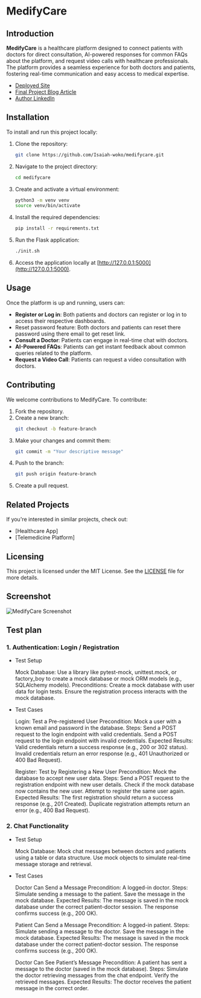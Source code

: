 
# MedifyCare

## Introduction

**MedifyCare** is a healthcare platform designed to connect patients with doctors for direct consultation, AI-powered responses for common FAQs about the platform, and request video calls with healthcare professionals. The platform provides a seamless experience for both doctors and patients, fostering real-time communication and easy access to medical expertise.

- [Deployed Site](https://medifycare.onrender.com) 
- [Final Project Blog Article](https://medium.com/@wokoisaiah68/building-medifycare-a-journey-of-bringing-doctors-and-patients-closer-ce7998033168) 
- [Author LinkedIn](http://www.linkedin.com/in/isaiah-woko-513426256)

## Installation

To install and run this project locally:

1. Clone the repository:
   ```bash
   git clone https://github.com/Isaiah-woko/medifycare.git
   ```

2. Navigate to the project directory:
   ```bash
   cd medifycare
   ```

3. Create and activate a virtual environment:
   ```bash
   python3 -m venv venv
   source venv/bin/activate 
   ```

4. Install the required dependencies:
   ```bash
   pip install -r requirements.txt
   ```


6. Run the Flask application:
   ```bash
   ./init.sh
   ```

7. Access the application locally at [http://127.0.0.1:5000](http://127.0.0.1:5000).

## Usage

Once the platform is up and running, users can:

- **Register or Log in**: Both patients and doctors can register or log in to access their respective dashboards.
- Reset password feature: Both doctors and patients can reset there password using there email to get reset link.
- **Consult a Doctor**: Patients can engage in real-time chat with doctors.
- **AI-Powered FAQs**: Patients can get instant feedback about common queries related to the platform.
- **Request a Video Call**: Patients can request a video consultation with doctors.

## Contributing

We welcome contributions to MedifyCare. To contribute:

1. Fork the repository.
2. Create a new branch:
   ```bash
   git checkout -b feature-branch
   ```
3. Make your changes and commit them:
   ```bash
   git commit -m "Your descriptive message"
   ```
4. Push to the branch:
   ```bash
   git push origin feature-branch
   ```
5. Create a pull request.

## Related Projects

If you're interested in similar projects, check out:

- [Healthcare App]
- [Telemedicine Platform]

## Licensing

This project is licensed under the MIT License. See the [LICENSE](LICENSE) file for more details.

## Screenshot

![MedifyCare Screenshot](pic.png)

## Test plan

### 1. Authentication: Login / Registration
- Test Setup

    Mock Database: Use a library like pytest-mock, unittest.mock, or factory_boy to create a mock database or mock ORM models (e.g., SQLAlchemy models).
    Preconditions:
        Create a mock database with user data for login tests.
        Ensure the registration process interacts with the mock database.

- Test Cases

    Login: Test a Pre-registered User
        Precondition: Mock a user with a known email and password in the database.
        Steps:
            Send a POST request to the login endpoint with valid credentials.
            Send a POST request to the login endpoint with invalid credentials.
        Expected Results:
            Valid credentials return a success response (e.g., 200 or 302 status).
            Invalid credentials return an error response (e.g., 401 Unauthorized or 400 Bad Request).

    Register: Test by Registering a New User
        Precondition: Mock the database to accept new user data.
        Steps:
            Send a POST request to the registration endpoint with new user details.
            Check if the mock database now contains the new user.
            Attempt to register the same user again.
        Expected Results:
            The first registration should return a success response (e.g., 201 Created).
            Duplicate registration attempts return an error (e.g., 400 Bad Request).

### 2. Chat Functionality
- Test Setup

    Mock Database:
        Mock chat messages between doctors and patients using a table or data structure.
        Use mock objects to simulate real-time message storage and retrieval.
- Test Cases

    Doctor Can Send a Message
        Precondition: A logged-in doctor.
        Steps:
            Simulate sending a message to the patient.
            Save the message in the mock database.
        Expected Results:
            The message is saved in the mock database under the correct patient-doctor session.
            The response confirms success (e.g., 200 OK).

    Patient Can Send a Message
        Precondition: A logged-in patient.
        Steps:
            Simulate sending a message to the doctor.
            Save the message in the mock database.
        Expected Results:
            The message is saved in the mock database under the correct patient-doctor session.
            The response confirms success (e.g., 200 OK).

    Doctor Can See Patient’s Message
        Precondition: A patient has sent a message to the doctor (saved in the mock database).
        Steps:
            Simulate the doctor retrieving messages from the chat endpoint.
            Verify the retrieved messages.
        Expected Results:
            The doctor receives the patient message in the correct order. 

